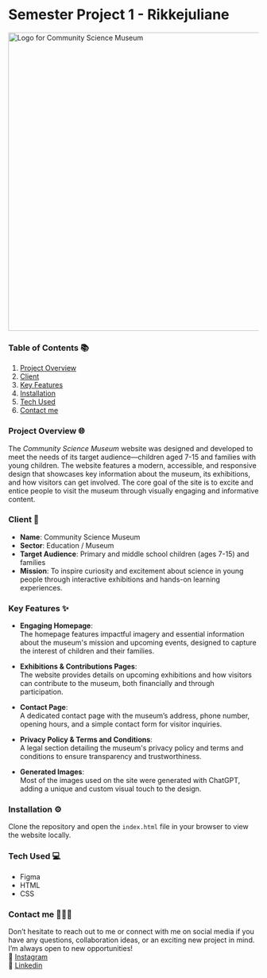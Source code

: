 # Semester Project 1 - Rikkejuliane   
<img src="https://github.com/user-attachments/assets/0b31ee5d-4b7c-47c1-ac91-c357a425ecb9" alt="Logo for Community Science Museum" width="600px">

### Table of Contents 📚    
1. [Project Overview](#project-overview-)
2. [Client](#client-)
3. [Key Features](#key-features-)
4. [Installation](#installation-)
5. [Tech Used](#tech-used-)
6. [Contact me](#contact-me-)


### Project Overview 🌐   
The *Community Science Museum* website was designed and developed to meet the needs of its target audience—children aged 7-15 and families with young children. The website features a modern, accessible, and responsive design that showcases key information about the museum, its exhibitions, and how visitors can get involved. The core goal of the site is to excite and entice people to visit the museum through visually engaging and informative content.


### Client 🔬  
* **Name**: Community Science Museum  
* **Sector**: Education / Museum  
* **Target Audience**: Primary and middle school children (ages 7-15) and families  
* **Mission**: To inspire curiosity and excitement about science in young people through interactive exhibitions and hands-on learning experiences.


### Key Features ✨    
* **Engaging Homepage**:  
  The homepage features impactful imagery and essential information about the museum's mission and upcoming events, designed to capture the interest of children and their families.
  
* **Exhibitions & Contributions Pages**:  
  The website provides details on upcoming exhibitions and how visitors can contribute to the museum, both financially and through participation.
  
* **Contact Page**:  
  A dedicated contact page with the museum’s address, phone number, opening hours, and a simple contact form for visitor inquiries.
  
* **Privacy Policy & Terms and Conditions**:  
  A legal section detailing the museum's privacy policy and terms and conditions to ensure transparency and trustworthiness.

* **Generated Images**:  
  Most of the images used on the site were generated with ChatGPT, adding a unique and custom visual touch to the design.


### Installation ⚙️  
Clone the repository and open the `index.html` file in your browser to view the website locally.


### Tech Used 💻  
* Figma
* HTML 
* CSS


### Contact me 🙋🏽‍♀️  
Don’t hesitate to reach out to me or connect with me on social media if you have any questions, collaboration ideas, or an exciting new project in mind. I’m always open to new opportunities!   
🩷 [Instagram](https://www.instagram.com/rikkejuliane/)  
💙 [Linkedin](https://www.linkedin.com/in/rikkejuliane/)  
